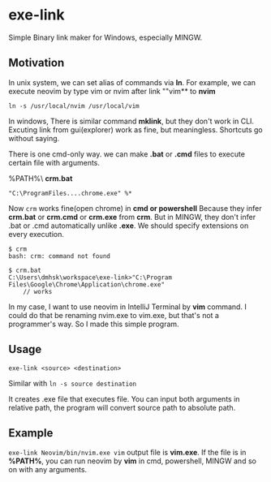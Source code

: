 # exe-link
Simple Binary link maker for Windows, especially MINGW.

## Motivation
In unix system, we can set alias of commands via **ln**. For example, we can execute neovim by type vim or nvim after link ""vim** to **nvim**

``` ln -s /usr/local/nvim /usr/local/vim ```

In windows, There is similar command **mklink**, but they don't work in CLI.
Excuting link from gui(explorer) work as fine, but meaningless. Shortcuts go without saying.  

There is one cmd-only way. we can make **.bat** or **.cmd** files to execute certain file with arguments.

%PATH%\ **crm.bat**
```
"C:\ProgramFiles....chrome.exe" %*
```  

Now ```crm``` works fine(open chrome) in **cmd or powershell** Because they infer **crm.bat** or **crm.cmd** or **crm.exe** from **crm**.
But in MINGW, they don't infer .bat or .cmd automatically unlike **.exe**. We should specify extensions on every execution.
```
$ crm
bash: crm: command not found

$ crm.bat
C:\Users\dmhsk\workspace\exe-link>"C:\Program Files\Google\Chrome\Application\chrome.exe"
    // works
```
  
In my case, I want to use neovim in IntelliJ Terminal by **vim** command. I could do that be renaming nvim.exe to vim.exe, but that's not a programmer's way. So I made this simple program.

## Usage

```exe-link <source> <destination>```

Similar with ```ln -s source destination```  

It creates <destination>.exe file that executes <source> file. You can input both arguments in relative path, the program will convert source path to absolute path.

## Example
```exe-link Neovim/bin/nvim.exe vim```
output file is **vim.exe**. If the file is in **%PATH%**, you can run neovim by **vim** in cmd, powershell, MINGW and so on with any arguments.
